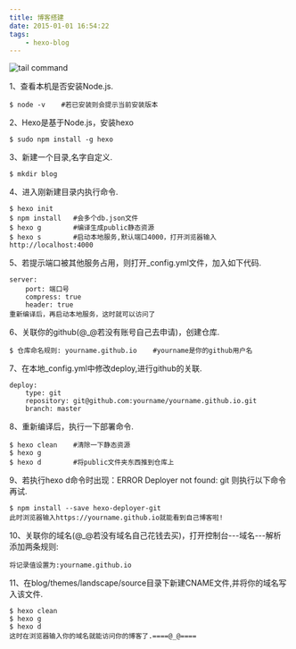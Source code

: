 ```yaml
---
title: 博客搭建
date: 2015-01-01 16:54:22
tags: 
    - hexo-blog
---
```


<img src="http://7xlmfk.com1.z0.glb.clouddn.com/imgs/linux/tail.png" alt="tail command" />

1、查看本机是否安装Node.js.

    $ node -v    #若已安装则会提示当前安装版本

2、Hexo是基于Node.js，安装hexo

	$ sudo npm install -g hexo   	

<!--more-->

3、新建一个目录,名字自定义.

    $ mkdir blog

4、进入刚新建目录内执行命令.

    $ hexo init
    $ npm install   #会多个db.json文件
    $ hexo g        #编译生成public静态资源
    $ hexo s        #启动本地服务,默认端口4000，打开浏览器输入http://localhost:4000

5、若提示端口被其他服务占用，则打开_config.yml文件，加入如下代码.

    server:
        port: 端口号   
        compress: true
        header: true
    重新编译后，再启动本地服务，这时就可以访问了

6、关联你的github(@_@若没有账号自己去申请)，创建仓库.

    $ 仓库命名规则: yourname.github.io    #yourname是你的github用户名

7、在本地_config.yml中修改deploy,进行github的关联.

    deploy:
        type: git
        repository: git@github.com:yourname/yourname.github.io.git
        branch: master

8、重新编译后，执行一下部署命令.
    
    $ hexo clean    #清除一下静态资源
    $ hexo g        
    $ hexo d        #将public文件夹东西推到仓库上

9、若执行hexo d命令时出现：ERROR Deployer not found: git 则执行以下命令再试.
    
    $ npm install --save hexo-deployer-git
    此时浏览器输入https://yourname.github.io就能看到自己博客啦!

10、关联你的域名(@_@若没有域名自己花钱去买)，打开控制台---域名---解析 添加两条规则: 
    
    将记录值设置为:yourname.github.io

11、在blog/themes/landscape/source目录下新建CNAME文件,并将你的域名写入该文件.

    $ hexo clean
    $ hexo g
    $ hexo d
    这时在浏览器输入你的域名就能访问你的博客了.====@_@====
